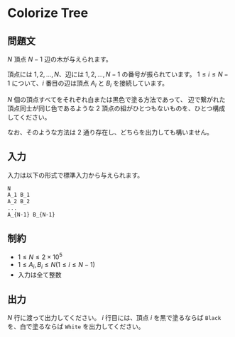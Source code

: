 # Colorize Tree

## 問題文

$N$ 頂点 $N-1$ 辺の木が与えられます。

頂点には $1, 2, \ldots, N$、辺には $1, 2, \ldots, N-1$ の番号が振られています。
$1 \leq i \leq N-1$ について、$i$ 番目の辺は頂点 $A_i$ と $B_i$ を接続しています。

$N$ 個の頂点すべてをそれぞれ白または黒色で塗る方法であって、
辺で繋がれた頂点同士が同じ色であるような $2$ 頂点の組がひとつもないものを、ひとつ構成してください。

なお、そのような方法は $2$ 通り存在し、どちらを出力しても構いません。

## 入力

入力は以下の形式で標準入力から与えられます。

```tex
N
A_1 B_1
A_2 B_2
...
A_{N-1} B_{N-1}
```

## 制約

- $1 \leq N \leq 2 \times 10^5$
- $1 \leq A_i, B_i \leq N (1 \leq i \leq N-1)$
- 入力は全て整数

## 出力

$N$ 行に渡って出力してください。
$i$ 行目には、頂点 $i$ を黒で塗るならば `Black` を、白で塗るならば `White` を出力してください。
